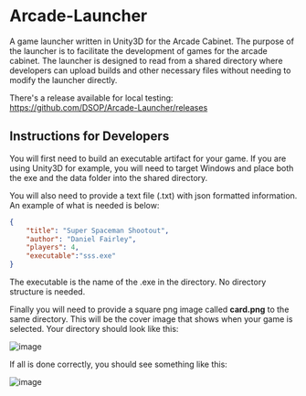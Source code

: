 Arcade-Launcher
===============

A game launcher written in Unity3D for the Arcade Cabinet.  The purpose of the launcher is to facilitate the development of games for the arcade cabinet.  The launcher is designed to read from a shared directory where developers can upload builds and other necessary files without needing to modify the launcher directly.

There's a release available for local testing: https://github.com/DSOP/Arcade-Launcher/releases

## Instructions for Developers

You will first need to build an executable artifact for your game.  If you are using Unity3D for example, you will need to target Windows and place both the exe and the data folder into the shared directory.

You will also need to provide a text file (.txt) with json formatted information.  An example of what is needed is below:

```json
{
    "title": "Super Spaceman Shootout",
    "author": "Daniel Fairley",
    "players": 4,
    "executable":"sss.exe"
}
````
The executable is the name of the .exe in the directory.  No directory structure is needed.

Finally you will need to provide a square png image called **card.png** to the same directory.  This will be the cover image that shows when your game is selected.  Your directory should look like this:

![image](http://i.imgur.com/mwYWGjN.png)

If all is done correctly, you should see something like this:

![image](http://i.imgur.com/nc5k2xF.png)
